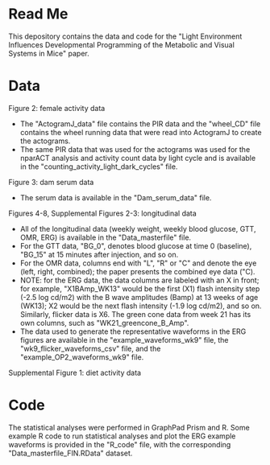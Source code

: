# Read Me
This depository contains the data and code for the "Light Environment Influences Developmental Programming of the Metabolic and Visual Systems in Mice" paper. 

# Data

Figure 2: female activity data 
- The "ActogramJ_data" file contains the PIR data and the "wheel_CD" file contains the wheel running data that were read into ActogramJ to create the actograms. 
- The same PIR data that was used for the actograms was used for the nparACT analysis and activity count data by light cycle and is available in the "counting_activity_light_dark_cycles" file. 

Figure 3: dam serum data
- The serum data is available in the "Dam_serum_data" file.

Figures 4-8, Supplemental Figures 2-3: longitudinal data
- All of the longitudinal data (weekly weight, weekly blood glucose, GTT, OMR, ERG) is available in the "Data_masterfile" file.
- For the GTT data, "BG_0", denotes blood glucose at time 0 (baseline), "BG_15" at 15 minutes after injection, and so on. 
- For the OMR data, columns end with "L", "R" or "C" and denote the eye (left, right, combined); the paper presents the combined eye data ("C).
- NOTE: for the ERG data, the data columns are labeled with an X in front; for example, "X1BAmp_WK13" would be the first (X1) flash intensity step (-2.5 log cd/m2) with the B wave amplitudes (Bamp) at 13 weeks of age (WK13); X2 would be the next flash intensity (-1.9 log cd/m2), and so on. Similarly, flicker data is X6. The green cone data from week 21 has its own columns, such as "WK21_greencone_B_Amp". 
- The data used to generate the representative waveforms in the ERG figures are available in the "example_waveforms_wk9" file, the "wk9_flicker_waveforms_csv" file, and the "example_OP2_waveforms_wk9" file.

Supplemental Figure 1: diet activity data

# Code

The statistical analyses were performed in GraphPad Prism and R. Some example R code to run statistical analyses and plot the ERG example waveforms is provided in the "R_code" file, with the corresponding "Data_masterfile_FIN.RData" dataset. 
